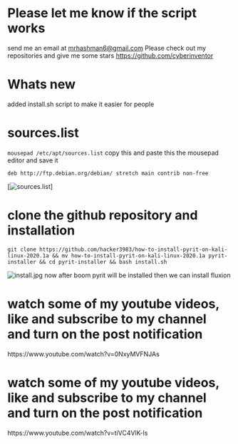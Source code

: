 
# Please let me know if the script works
send me an email at mrhashman6@gmail.com
Please check out my repositories and give me some stars https://github.com/cyberinventor
# Whats new
added install.sh script to make it easier for people
# sources.list
```mousepad /etc/apt/sources.list```
copy this and paste this the mousepad editor and save it
```
deb http://ftp.debian.org/debian/ stretch main contrib non-free
```
[<img src="https://www.mediafire.com/convkey/8cdb/j5m77qz0faajyij6g.jpg" alt="sources.list">]
# clone the github repository and installation
```
git clone https://github.com/hacker3983/how-to-install-pyrit-on-kali-linux-2020.1a && mv how-to-install-pyrit-on-kali-linux-2020.1a pyrit-installer && cd pyrit-installer && bash install.sh
```
<img src="https://www.mediafire.com/convkey/8644/l50t2tl6yqzcdzn6g.jpg" alt="install.jpg">
now after boom pyrit will be installed then we can install fluxion
<h1>watch some of my youtube videos, like and subscribe to my channel and turn on the post notification</h1> https://www.youtube.com/watch?v=0NxyMVFNJAs
<h1>watch some of my youtube videos, like and subscribe to my channel and turn on the post notification</h1> https://www.youtube.com/watch?v=tiVC4VlK-ls
